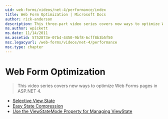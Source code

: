 ```yaml
---
uid: web-forms/videos/net-4/performance/index
title: Web Form Optimization | Microsoft Docs
author: rick-anderson
description: This three-part video series covers new ways to optimize Web Forms pages in ASP.NET 4 using three methods.
ms.author: wpickett
ms.date: 11/14/2011
ms.assetid: 5752873e-07b4-4450-9bf8-6cff8b3b5f50
msc.legacyurl: /web-forms/videos/net-4/performance
msc.type: chapter
---
```

# Web Form Optimization

> This video series covers new ways to optimize Web Forms pages in ASP.NET 4.

- [Selective View State](aspnet-4-quick-hit-selective-view-state.md)
- [Easy State Compression](aspnet-4-quick-hit-easy-state-compression.md)
- [Use the ViewStateMode Property for Managing ViewState](how-do-i-use-the-viewstatemode-property-for-managing-viewstate.md)

